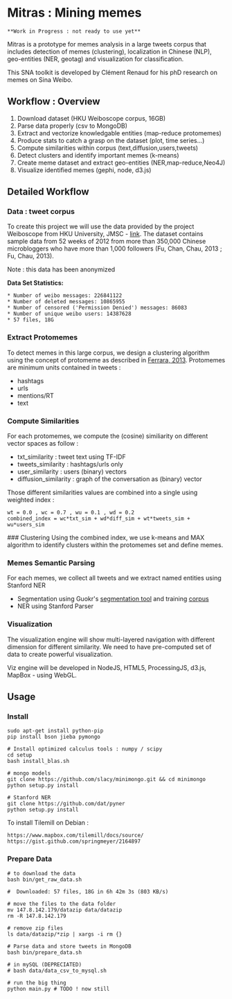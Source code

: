 # Mitras : Mining memes

	**Work in Progress : not ready to use yet**

Mitras is a prototype for memes analysis in a large tweets corpus that includes detection of memes (clustering), localization in Chinese (NLP), geo-entities (NER, geotag) and visualization for classification.

This SNA toolkit is developed by Clément Renaud for his phD research on memes on Sina Weibo.


## Workflow : Overview 

1. Download dataset (HKU Weiboscope corpus, 16GB)
2. Parse data properly (csv to MongoDB)
3. Extract and vectorize knowledgable entities (map-reduce protomemes)
4. Produce stats to catch a grasp on the dataset (plot, time series...)
5. Compute similarities within corpus (text,diffusion,users,tweets)
6. Detect clusters and identify important memes (k-means)
7. Create meme dataset and extract geo-entities (NER,map-reduce,Neo4J)
9. Visualize identified memes (gephi, node, d3.js)

## Detailed Workflow 

### Data : tweet corpus 
To create this project we will use the data provided by the project Weiboscope from HKU University, JMSC - [link](http://147.8.142.179/datazip/). The dataset contains sample data from 52 weeks of 2012 from more than 350,000 Chinese microbloggers who have more than 1,000 followers (Fu, Chan, Chau, 2013 ; Fu, Chau, 2013).

Note : this data has been anonymized

**Data Set Statistics:**

	* Number of weibo messages: 226841122
	* Number of deleted messages: 10865955
	* Number of censored ('Permission Denied') messages: 86083
	* Number of unique weibo users: 14387628
	* 57 files, 18G

### Extract Protomemes 
To detect memes in this large corpus, we design a clustering algorithm using the concept of protomeme as described in [Ferrara, 2013](http://www.emilio.ferrara.name/2013/08/01/clustering-memes-in-social-media/). Protomemes are minimum units contained in tweets :

* hashtags
* urls
* mentions/RT
* text


### Compute Similarities
For each protomemes, we compute the (cosine) similiarity on different vector spaces as follow :

* txt_similarity : tweet text using TF-IDF 
* tweets_similarity : hashtags/urls only
* user_similarity : users (binary) vectors 
* diffusion_similarity : graph of the conversation as (binary) vector

Those different similarities values are combined into a single using weighted index :

	wt = 0.0 , wc = 0.7 , wu = 0.1 , wd = 0.2
	combined_index = wc*txt_sim + wd*diff_sim + wt*tweets_sim + wu*users_sim


### Clustering
Using the combined index, we use k-means and MAX algorithm to identify clusters within the protomemes set and define memes.


### Memes Semantic Parsing
For each memes, we collect all tweets and we extract named entities using Stanford NER

* Segmentation using Guokr's [segmentation tool](https://github.com/guokr/gkseg) and training [corpus](https://github.com/guokr/corpus)
* NER using Stanford Parser


### Visualization
The visualization engine will show multi-layered navigation with different dimension for different similarity. We need to have pre-computed set of data to create powerful visualization.

Viz engine will be developed in NodeJS, HTML5, ProcessingJS, d3.js, MapBox - using WebGL.

## Usage

### Install

	sudo apt-get install python-pip
	pip install bson jieba pymongo

	# Install optimized calculus tools : numpy / scipy 
	cd setup 
	bash install_blas.sh 

	# mongo models
	git clone https://github.com/slacy/minimongo.git && cd minimongo 
	python setup.py install

	# Stanford NER
	git clone https://github.com/dat/pyner
    python setup.py install

To install Tilemill on Debian : 
	
	https://www.mapbox.com/tilemill/docs/source/
	https://gist.github.com/springmeyer/2164897

### Prepare Data

	# to download the data
	bash bin/get_raw_data.sh

	#  Downloaded: 57 files, 18G in 6h 42m 3s (803 KB/s)

	# move the files to the data folder
	mv 147.8.142.179/datazip data/datazip
	rm -R 147.8.142.179

	# remove zip files
	ls data/datazip/*zip | xargs -i rm {} 
	
	# Parse data and store tweets in MongoDB
	bash bin/prepare_data.sh

	# in mySQL (DEPRECIATED)
	# bash data/data_csv_to_mysql.sh

	# run the big thing 
	python main.py # TODO ! now still

